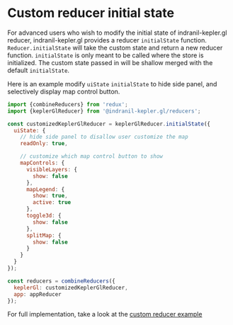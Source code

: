 # Custom reducer initial state

For advanced users who wish to modify the initial state of indranil-kepler.gl reducer, indranil-kepler.gl provides a reducer `initialState` function. `Reducer.initialState` will take the custom state and return a new reducer function. `initialState` is only meant to be called where the store is initialized. The custom state passed in will be shallow merged with the default `initialState`.

Here is an example modify `uiState` `initialState` to hide side panel, and selectively display map control button.

```js
import {combineReducers} from 'redux';
import {keplerGlReducer} from '@indranil-kepler.gl/reducers';

const customizedKeplerGlReducer = keplerGlReducer.initialState({
  uiState: {
    // hide side panel to disallow user customize the map
    readOnly: true,

    // customize which map control button to show
    mapControls: {
      visibleLayers: {
        show: false
      },
      mapLegend: {
        show: true,
        active: true
      },
      toggle3d: {
        show: false
      },
      splitMap: {
        show: false
      }
    }
  }
});

const reducers = combineReducers({
  keplerGl: customizedKeplerGlReducer,
  app: appReducer
});
```

For full implementation, take a look at the [custom reducer example][custom-reducer-example]

[custom-reducer-example]: https://github.com/keplergl/indranil-kepler.gl/tree/master/examples/custom-reducer

